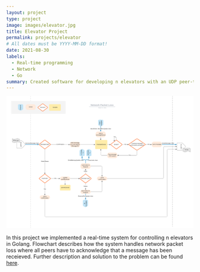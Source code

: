 ```yaml
---
layout: project
type: project
image: images/elevator.jpg
title: Elevator Project
permalink: projects/elevator
# All dates must be YYYY-MM-DD format!
date: 2021-08-30
labels:
  - Real-time programming
  - Network 
  - Go
summary: Created software for developing n elevators with an UDP peer-to-peer architecture. 
---
```


<img class="ui image" src="../images/flowchart.png">


In this project we implemented a real-time system for controlling n elevators in Golang. Flowchart describes how the system handles network packet loss where all peers have to acknowledge that a message has been receieved. Further description and solution to the problem can be found [here](https://github.com/ninanye/TTK4145-Heis).






